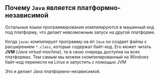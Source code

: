 ## Почему `Java` является платформно-независимой

Остальные языки программирования компилируются в машинный код под платформу, что делает невозможным
запуск на другой платформе.

Когда `javac` компилирует программу на яп `Java` он создает файлы с расширением `*.class`, которые
содержат байт-код. Его может читать **JVM** _(Java virtual machine)_, та в свою очередь доступна на всех
платформах. Тем самым мы можем скомпилированный на Windows байт-код перенести на Linux и запустить с помощью JVM

Это и делает Java платформно-независимой.